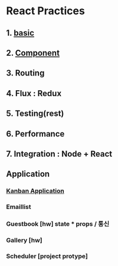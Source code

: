 # React Practices

## 1. [basic](basic)

## 2. [Component](component)

## 3. Routing

## 4. Flux : Redux 

## 5. Testing(rest)

## 6. Performance

## 7. Integration : Node + React

## Application

### [Kanban Application](component/kanban)
### Emaillist
### Guestbook       [hw] state * props / 통신
### Gallery         [hw]
### Scheduler       [project protype]